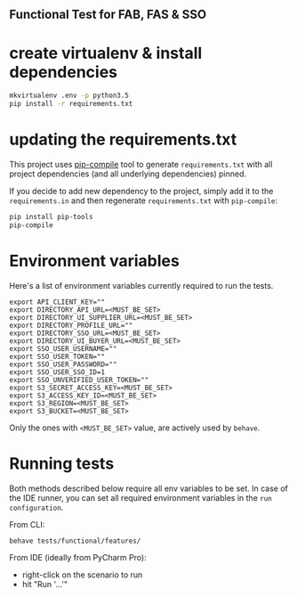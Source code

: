 Functional Test for FAB, FAS & SSO
----------------------------------


# create virtualenv & install dependencies
```bash
mkvirtualenv .env -p python3.5
pip install -r requirements.txt
```

# updating the requirements.txt

This project uses [pip-compile](https://pypi.python.org/pypi/pip-tools/) tool to generate `requirements.txt` with 
all project dependencies (and all underlying dependencies) pinned.

If you decide to add new dependency to the project, simply add it to the `requirements.in` and then regenerate 
`requirements.txt` with `pip-compile`:

```bash
pip install pip-tools
pip-compile
```

# Environment variables

Here's a list of environment variables currently required to run the tests.

```shell
export API_CLIENT_KEY=""
export DIRECTORY_API_URL=<MUST_BE_SET>
export DIRECTORY_UI_SUPPLIER_URL=<MUST_BE_SET>
export DIRECTORY_PROFILE_URL=""
export DIRECTORY_SSO_URL=<MUST_BE_SET>
export DIRECTORY_UI_BUYER_URL=<MUST_BE_SET>
export SSO_USER_USERNAME=""
export SSO_USER_TOKEN=""
export SSO_USER_PASSWORD=""
export SSO_USER_SSO_ID=1
export SSO_UNVERIFIED_USER_TOKEN=""
export S3_SECRET_ACCESS_KEY=<MUST_BE_SET>
export S3_ACCESS_KEY_ID=<MUST_BE_SET>
export S3_REGION=<MUST_BE_SET>
export S3_BUCKET=<MUST_BE_SET>
```

Only the ones with `<MUST_BE_SET>` value, are actively used by `behave`.


# Running tests

Both methods described below require all env variables to be set.
In case of the IDE runner, you can set all required environment variables in
the `run configuration`.

From CLI:
```shell
behave tests/functional/features/
```

From IDE (ideally from PyCharm Pro):

* right-click on the scenario to run
* hit "Run '...'"
